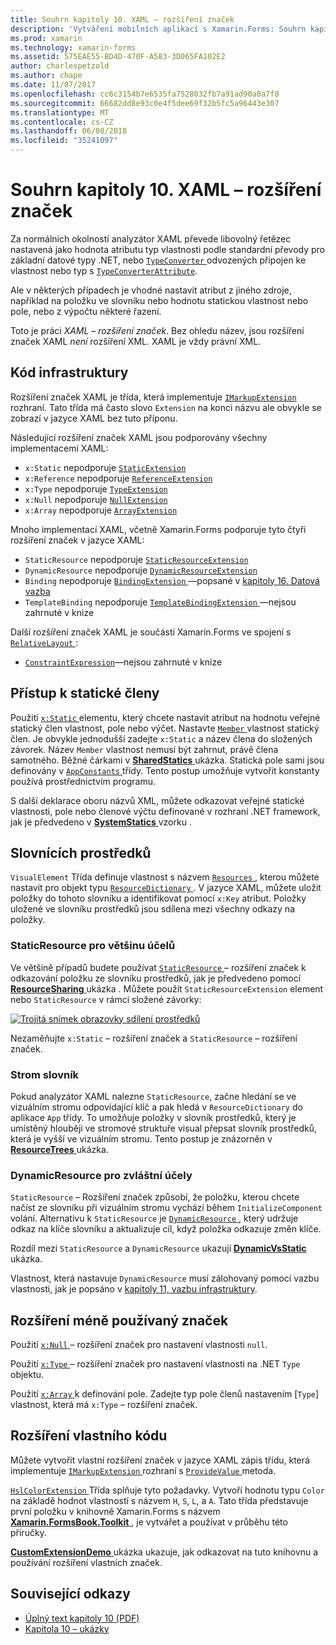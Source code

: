 ```yaml
---
title: Souhrn kapitoly 10. XAML – rozšíření značek
description: 'Vytváření mobilních aplikací s Xamarin.Forms: Souhrn kapitoly 10. XAML – rozšíření značek'
ms.prod: xamarin
ms.technology: xamarin-forms
ms.assetid: 575EAE55-BD4D-470F-A583-3D065FA102E2
author: charlespetzold
ms.author: chape
ms.date: 11/07/2017
ms.openlocfilehash: cc6c3154b7e6535fa7528032fb7a91ad90a0a7f8
ms.sourcegitcommit: 66682dd8e93c0e4f5dee69f32b5fc5a96443e307
ms.translationtype: MT
ms.contentlocale: cs-CZ
ms.lasthandoff: 06/08/2018
ms.locfileid: "35241097"
---
```

# <a name="summary-of-chapter-10-xaml-markup-extensions"></a>Souhrn kapitoly 10. XAML – rozšíření značek

Za normálních okolností analyzátor XAML převede libovolný řetězec nastavená jako hodnota atributu typ vlastnosti podle standardní převody pro základní datové typy .NET, nebo [ `TypeConverter` ](https://developer.xamarin.com/api/type/Xamarin.Forms.TypeConverter/) odvozených připojen ke vlastnost nebo typ s [`TypeConverterAttribute`](https://developer.xamarin.com/api/type/Xamarin.Forms.TypeConverterAttribute/).

Ale v některých případech je vhodné nastavit atribut z jiného zdroje, například na položku ve slovníku nebo hodnotu statickou vlastnost nebo pole, nebo z výpočtu některé řazení.

Toto je práci *XAML – rozšíření značek*. Bez ohledu název, jsou rozšíření značek XAML *není* rozšíření XML. XAML je vždy právní XML.

## <a name="the-code-infrastructure"></a>Kód infrastruktury

Rozšíření značek XAML je třída, která implementuje [ `IMarkupExtension` ](https://developer.xamarin.com/api/type/Xamarin.Forms.Xaml.IMarkupExtension/) rozhraní. Tato třída má často slovo `Extension` na konci názvu ale obvykle se zobrazí v jazyce XAML bez tuto příponu.

Následující rozšíření značek XAML jsou podporovány všechny implementacemi XAML:

- `x:Static` nepodporuje [`StaticExtension`](https://developer.xamarin.com/api/type/Xamarin.Forms.Xaml.StaticExtension/)
- `x:Reference` nepodporuje [`ReferenceExtension`](https://developer.xamarin.com/api/type/Xamarin.Forms.Xaml.ReferenceExtension/)
- `x:Type` nepodporuje [`TypeExtension`](https://developer.xamarin.com/api/type/Xamarin.Forms.Xaml.TypeExtension/)
- `x:Null` nepodporuje [`NullExtension`](https://developer.xamarin.com/api/type/Xamarin.Forms.Xaml.NullExtension/)
- `x:Array` nepodporuje [`ArrayExtension`](https://developer.xamarin.com/api/type/Xamarin.Forms.Xaml.ArrayExtension/)

Mnoho implementací XAML, včetně Xamarin.Forms podporuje tyto čtyři rozšíření značek v jazyce XAML:

- `StaticResource` nepodporuje [`StaticResourceExtension`](https://developer.xamarin.com/api/type/Xamarin.Forms.Xaml.StaticResourceExtension/)
- `DynamicResource` nepodporuje [`DynamicResourceExtension`](https://developer.xamarin.com/api/type/Xamarin.Forms.Xaml.DynamicResourceExtension/)
- `Binding` nepodporuje [ `BindingExtension` ](https://developer.xamarin.com/api/type/Xamarin.Forms.Xaml.BindingExtension/) &mdash;popsané v [kapitoly 16. Datová vazba](#chapter16)
- `TemplateBinding` nepodporuje [ `TemplateBindingExtension` ](https://developer.xamarin.com/api/type/Xamarin.Forms.Xaml.TemplateBindingExtension/) &mdash;nejsou zahrnuté v knize

Další rozšíření značek XAML je součástí Xamarin.Forms ve spojení s [ `RelativeLayout` ](https://developer.xamarin.com/api/type/Xamarin.Forms.RelativeLayout/):

- [`ConstraintExpression`](https://developer.xamarin.com/api/type/Xamarin.Forms.ConstraintExpression/)&mdash;nejsou zahrnuté v knize

## <a name="accessing-static-members"></a>Přístup k statické členy

Použití [ `x:Static` ](https://developer.xamarin.com/api/type/Xamarin.Forms.Xaml.StaticExtension/) elementu, který chcete nastavit atribut na hodnotu veřejné statický člen vlastnost, pole nebo výčet. Nastavte [ `Member` ](https://developer.xamarin.com/api/property/Xamarin.Forms.Xaml.StaticExtension.Member/) vlastnost statický člen. Je obvykle jednodušší zadejte `x:Static` a název člena do složených závorek. Název `Member` vlastnost nemusí být zahrnut, právě člena samotného. Běžné čárkami v [ **SharedStatics** ](https://github.com/xamarin/xamarin-forms-book-samples/tree/master/Chapter10/SharedStatics) ukázka. Statická pole sami jsou definovány v [ `AppConstants` ](https://github.com/xamarin/xamarin-forms-book-samples/blob/master/Chapter10/SharedStatics/SharedStatics/SharedStatics/AppConstants.cs) třídy. Tento postup umožňuje vytvořit konstanty používá prostřednictvím programu.

S další deklarace oboru názvů XML, můžete odkazovat veřejné statické vlastnosti, pole nebo členové výčtu definované v rozhraní .NET framework, jak je předvedeno v [ **SystemStatics** ](https://github.com/xamarin/xamarin-forms-book-samples/tree/master/Chapter10/SystemStatics) vzorku .

## <a name="resource-dictionaries"></a>Slovnících prostředků

`VisualElement` Třída definuje vlastnost s názvem [ `Resources` ](https://developer.xamarin.com/api/property/Xamarin.Forms.VisualElement.Resources/) , kterou můžete nastavit pro objekt typu [ `ResourceDictionary` ](https://developer.xamarin.com/api/type/Xamarin.Forms.ResourceDictionary/). V jazyce XAML, můžete uložit položky do tohoto slovníku a identifikovat pomocí `x:Key` atribut. Položky uložené ve slovníku prostředků jsou sdílena mezi všechny odkazy na položky.

### <a name="staticresource-for-most-purposes"></a>StaticResource pro většinu účelů

Ve většině případů budete používat [ `StaticResource` ](https://developer.xamarin.com/api/type/Xamarin.Forms.Xaml.StaticResourceExtension/) – rozšíření značek k odkazování položku ze slovníku prostředků, jak je předvedeno pomocí [ **ResourceSharing** ](https://github.com/xamarin/xamarin-forms-book-samples/tree/master/Chapter10/ResourceSharing) ukázka . Můžete použít `StaticResourceExtension` element nebo `StaticResource` v rámci složené závorky:

[![Trojitá snímek obrazovky sdílení prostředků](images/ch10fg03-small.png "sdílení prostředků")](images/ch10fg03-large.png#lightbox "sdílení prostředků")

Nezaměňujte `x:Static` – rozšíření značek a `StaticResource` – rozšíření značek.

### <a name="a-tree-of-dictionaries"></a>Strom slovník

Pokud analyzátor XAML nalezne `StaticResource`, začne hledání se ve vizuálním stromu odpovídající klíč a pak hledá v `ResourceDictionary` do aplikace `App` třídy. To umožňuje položky v slovník prostředků, který je umístěný hlouběji ve stromové struktuře visual přepsat slovník prostředků, která je vyšší ve vizuálním stromu. Tento postup je znázorněn v [ **ResourceTrees** ](https://github.com/xamarin/xamarin-forms-book-samples/tree/master/Chapter10/ResourceTrees) ukázka.

### <a name="dynamicresource-for-special-purposes"></a>DynamicResource pro zvláštní účely

`StaticResource` – Rozšíření značek způsobí, že položku, kterou chcete načíst ze slovníku při vizuálním stromu vychází během `InitializeComponent` volání. Alternativu k `StaticResource` je [ `DynamicResource` ](https://developer.xamarin.com/api/type/Xamarin.Forms.Xaml.DynamicResourceExtension/), který udržuje odkaz na klíče slovníku a aktualizuje cíl, když položka odkazuje změn klíče.

Rozdíl mezi `StaticResource` a `DynamicResource` ukazují [ **DynamicVsStatic** ](https://github.com/xamarin/xamarin-forms-book-samples/tree/master/Chapter10/DynamicVsStatic) ukázka.

Vlastnost, která nastavuje `DynamicResource` musí zálohovaný pomocí vazbu vlastnosti, jak je popsáno v [kapitoly 11, vazbu infrastruktury](chapter11.md).

## <a name="lesser-used-markup-extensions"></a>Rozšíření méně používaný značek

Použití [ `x:Null` ](https://developer.xamarin.com/api/type/Xamarin.Forms.Xaml.NullExtension/) – rozšíření značek pro nastavení vlastnosti `null`.

Použití [ `x:Type` ](https://developer.xamarin.com/api/type/Xamarin.Forms.Xaml.TypeExtension/) – rozšíření značek pro nastavení vlastnosti na .NET `Type` objektu.

Použití [ `x:Array` ](https://developer.xamarin.com/api/type/Xamarin.Forms.Xaml.ArrayExtension/) k definování pole. Zadejte typ pole členů nastavením [`Type`] vlastnost, která má `x:Type` – rozšíření značek.

## <a name="a-custom-markup-extension"></a>Rozšíření vlastního kódu

Můžete vytvořit vlastní rozšíření značek v jazyce XAML zápis třídu, která implementuje [ `IMarkupExtension` ](https://developer.xamarin.com/api/type/Xamarin.Forms.Xaml.IMarkupExtension/) rozhraní s [ `ProvideValue` ](https://developer.xamarin.com/api/member/Xamarin.Forms.Xaml.IMarkupExtension.ProvideValue/p/System.IServiceProvider/) metoda.

[ `HslColorExtension` ](https://github.com/xamarin/xamarin-forms-book-samples/blob/master/Libraries/Xamarin.FormsBook.Toolkit/Xamarin.FormsBook.Toolkit/HslColorExtension.cs) Třída splňuje tyto požadavky. Vytvoří hodnotu typu `Color` na základě hodnot vlastností s názvem `H`, `S`, `L`, a `A`. Tato třída představuje první položku v knihovně Xamarin.Forms s názvem [ **Xamarin.FormsBook.Toolkit** ](https://github.com/xamarin/xamarin-forms-book-samples/tree/master/Libraries/Xamarin.FormsBook.Toolkit) , je vytvářet a používat v průběhu této příručky.

[ **CustomExtensionDemo** ](https://github.com/xamarin/xamarin-forms-book-samples/tree/master/Chapter10/CustomExtensionDemo) ukázka ukazuje, jak odkazovat na tuto knihovnu a používání rozšíření vlastních značek.



## <a name="related-links"></a>Související odkazy

- [Úplný text kapitoly 10 (PDF)](https://download.xamarin.com/developer/xamarin-forms-book/XamarinFormsBook-Ch10-Apr2016.pdf)
- [Kapitola 10 – ukázky](https://github.com/xamarin/xamarin-forms-book-samples/tree/master/Chapter10)
